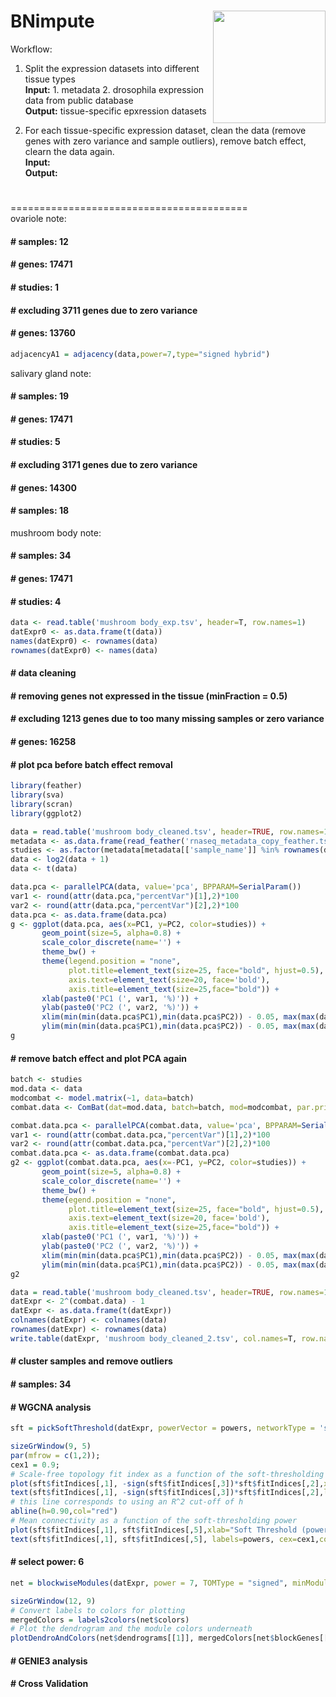 BNimpute
<img src="../assets/logo_2.png" height="180" align="right" />
=============
Workflow:

1. Split the expression datasets into different tissue types <br>
   <b>Input:</b> 1. metadata 2. drosophila expression data from public database <br>
   <b>Output:</b> tissue-specific epxression datasets <br>

2. For each tissue-specific expression dataset, clean the data (remove genes with zero variance and sample outliers), remove batch effect, clearn the data again. <br> 
   <b>Input:</b> <br>
   <b>Output:</b> <br>
#
#
#
#
#
#
#
=========================================<br>
ovariole note:
#### # samples: 12
#### # genes: 17471
#### # studies: 1
#### # excluding 3711 genes due to zero variance
#### # genes: 13760
```r
adjacencyA1 = adjacency(data,power=7,type="signed hybrid")
```

salivary gland note:
#### # samples: 19
#### # genes: 17471
#### # studies: 5
#### # excluding 3171 genes due to zero variance
#### # genes: 14300

#### # samples: 18

mushroom body note:
#### # samples: 34
#### # genes: 17471
#### # studies: 4
``` r
data <- read.table('mushroom body_exp.tsv', header=T, row.names=1) 
datExpr0 <- as.data.frame(t(data)) 
names(datExpr0) <- rownames(data) 
rownames(datExpr0) <- names(data) 
```
#### # data cleaning
#### # removing genes not expressed in the tissue (minFraction = 0.5)
#### # excluding 1213 genes due to too many missing samples or zero variance
#### # genes: 16258
#### # plot pca before batch effect removal
``` r
library(feather)
library(sva)
library(scran)
library(ggplot2)

data = read.table('mushroom body_cleaned.tsv', header=TRUE, row.names=1)
metadata <- as.data.frame(read_feather('rnaseq_metadata_copy_feather.tsv'))
studies <- as.factor(metadata[metadata[['sample_name']] %in% rownames(data), 'study'])
data <- log2(data + 1)
data <- t(data)

data.pca <- parallelPCA(data, value='pca', BPPARAM=SerialParam())
var1 <- round(attr(data.pca,"percentVar")[1],2)*100
var2 <- round(attr(data.pca,"percentVar")[2],2)*100
data.pca <- as.data.frame(data.pca)
g <- ggplot(data.pca, aes(x=PC1, y=PC2, color=studies)) +
       geom_point(size=5, alpha=0.8) +
       scale_color_discrete(name='') +
       theme_bw() +
       theme(legend.position = "none",
             plot.title=element_text(size=25, face="bold", hjust=0.5),
             axis.text=element_text(size=20, face='bold'),
             axis.title=element_text(size=25,face="bold")) +
       xlab(paste0('PC1 (', var1, '%)')) +
       ylab(paste0('PC2 (', var2, '%)')) +
       xlim(min(min(data.pca$PC1),min(data.pca$PC2)) - 0.05, max(max(data.pca$PC1),max(data.pca$PC2)) + 0.05) +
       ylim(min(min(data.pca$PC1),min(data.pca$PC2)) - 0.05, max(max(data.pca$PC1),max(data.pca$PC2)) + 0.05) +
g
```
#### # remove batch effect and plot PCA again
``` r
batch <- studies
mod.data <- data
modcombat <- model.matrix(~1, data=batch)
combat.data <- ComBat(dat=mod.data, batch=batch, mod=modcombat, par.prior=TRUE, BPPARAM=SerialParam())

combat.data.pca <- parallelPCA(combat.data, value='pca', BPPARAM=SerialParam())
var1 <- round(attr(combat.data.pca,"percentVar")[1],2)*100
var2 <- round(attr(combat.data.pca,"percentVar")[2],2)*100
combat.data.pca <- as.data.frame(combat.data.pca)
g2 <- ggplot(combat.data.pca, aes(x=-PC1, y=PC2, color=studies)) +
       geom_point(size=5, alpha=0.8) +
       scale_color_discrete(name='') +
       theme_bw() +
       theme(egend.position = "none",
             plot.title=element_text(size=25, face="bold", hjust=0.5),
             axis.text=element_text(size=20, face='bold'),
             axis.title=element_text(size=25,face="bold")) +
       xlab(paste0('PC1 (', var1, '%)')) +
       ylab(paste0('PC2 (', var2, '%)')) +
       xlim(min(min(data.pca$PC1),min(data.pca$PC2)) - 0.05, max(max(data.pca$PC1),max(data.pca$PC2)) + 0.05) +
       ylim(min(min(data.pca$PC1),min(data.pca$PC2)) - 0.05, max(max(data.pca$PC1),max(data.pca$PC2)) + 0.05) +
g2

data = read.table('mushroom body_cleaned.tsv', header=TRUE, row.names=1)
datExpr <- 2^(combat.data) - 1
datExpr <- as.data.frame(t(datExpr))
colnames(datExpr) <- colnames(data)
rownames(datExpr) <- rownames(data)
write.table(datExpr, 'mushroom body_cleaned_2.tsv', col.names=T, row.names=T)
```



#### # cluster samples and remove outliers
#### # samples: 34
#### # WGCNA analysis
``` r
sft = pickSoftThreshold(datExpr, powerVector = powers, networkType = 'signed hybrid', verbose = 5)
```
``` r
sizeGrWindow(9, 5)
par(mfrow = c(1,2));
cex1 = 0.9;
# Scale-free topology fit index as a function of the soft-thresholding power
plot(sft$fitIndices[,1], -sign(sft$fitIndices[,3])*sft$fitIndices[,2],xlab="Soft Threshold (power)",ylab="Scale Free Topology Model Fit,signed R^2",type="n",main = paste("Scale independence"));
text(sft$fitIndices[,1], -sign(sft$fitIndices[,3])*sft$fitIndices[,2],labels=powers,cex=cex1,col="red");
# this line corresponds to using an R^2 cut-off of h
abline(h=0.90,col="red")
# Mean connectivity as a function of the soft-thresholding power
plot(sft$fitIndices[,1], sft$fitIndices[,5],xlab="Soft Threshold (power)",ylab="Mean Connectivity", type="n",main = paste("Mean connectivity"))
text(sft$fitIndices[,1], sft$fitIndices[,5], labels=powers, cex=cex1,col="red")
```
#### # select power: 6
``` r
net = blockwiseModules(datExpr, power = 7, TOMType = "signed", minModuleSize = 30, reassignThreshold = 0, mergeCutHeight = 0.25, numericLabels = TRUE, pamRespectsDendro = FALSE, saveTOMs = TRUE, saveTOMFileBase = "mushboombodyTOM", networkType = 'signed hybrid', verbose = 3)
```
``` r
sizeGrWindow(12, 9)
# Convert labels to colors for plotting
mergedColors = labels2colors(net$colors)
# Plot the dendrogram and the module colors underneath
plotDendroAndColors(net$dendrograms[[1]], mergedColors[net$blockGenes[[1]]],"Module colors",dendroLabels = FALSE, hang = 0.03,addGuide = TRUE, guideHang = 0.05)
```
#### # GENIE3 analysis

#### # Cross Validation








